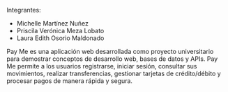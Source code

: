 Integrantes:
- Michelle Martínez Nuñez
- Priscila Verónica Meza Lobato
- Laura Edith Osorio Maldonado

Pay Me es una aplicación web desarrollada como proyecto universitario para demostrar conceptos de desarrollo web, bases de 
datos y APIs. Pay Me permite a los usuarios registrarse, iniciar sesión, consultar sus movimientos, realizar transferencias,
gestionar tarjetas de crédito/débito y procesar pagos de manera rápida y segura.


